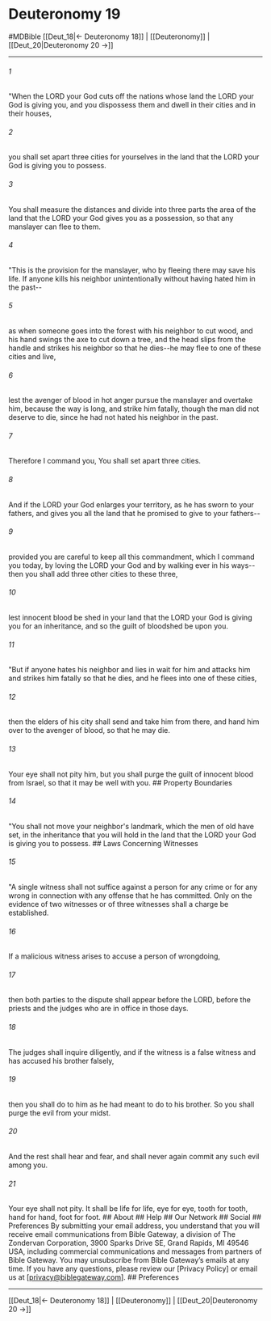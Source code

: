 # Deuteronomy 19
#MDBible
[[Deut_18|← Deuteronomy 18]] | [[Deuteronomy]] | [[Deut_20|Deuteronomy 20 →]]

***


###### 1 
"When the LORD your God cuts off the nations whose land the LORD your God is giving you, and you dispossess them and dwell in their cities and in their houses, 

###### 2 
you shall set apart three cities for yourselves in the land that the LORD your God is giving you to possess. 

###### 3 
You shall measure the distances and divide into three parts the area of the land that the LORD your God gives you as a possession, so that any manslayer can flee to them. 

###### 4 
"This is the provision for the manslayer, who by fleeing there may save his life. If anyone kills his neighbor unintentionally without having hated him in the past-- 

###### 5 
as when someone goes into the forest with his neighbor to cut wood, and his hand swings the axe to cut down a tree, and the head slips from the handle and strikes his neighbor so that he dies--he may flee to one of these cities and live, 

###### 6 
lest the avenger of blood in hot anger pursue the manslayer and overtake him, because the way is long, and strike him fatally, though the man did not deserve to die, since he had not hated his neighbor in the past. 

###### 7 
Therefore I command you, You shall set apart three cities. 

###### 8 
And if the LORD your God enlarges your territory, as he has sworn to your fathers, and gives you all the land that he promised to give to your fathers-- 

###### 9 
provided you are careful to keep all this commandment, which I command you today, by loving the LORD your God and by walking ever in his ways--then you shall add three other cities to these three, 

###### 10 
lest innocent blood be shed in your land that the LORD your God is giving you for an inheritance, and so the guilt of bloodshed be upon you. 

###### 11 
"But if anyone hates his neighbor and lies in wait for him and attacks him and strikes him fatally so that he dies, and he flees into one of these cities, 

###### 12 
then the elders of his city shall send and take him from there, and hand him over to the avenger of blood, so that he may die. 

###### 13 
Your eye shall not pity him, but you shall purge the guilt of innocent blood from Israel, so that it may be well with you. ## Property Boundaries 

###### 14 
"You shall not move your neighbor's landmark, which the men of old have set, in the inheritance that you will hold in the land that the LORD your God is giving you to possess. ## Laws Concerning Witnesses 

###### 15 
"A single witness shall not suffice against a person for any crime or for any wrong in connection with any offense that he has committed. Only on the evidence of two witnesses or of three witnesses shall a charge be established. 

###### 16 
If a malicious witness arises to accuse a person of wrongdoing, 

###### 17 
then both parties to the dispute shall appear before the LORD, before the priests and the judges who are in office in those days. 

###### 18 
The judges shall inquire diligently, and if the witness is a false witness and has accused his brother falsely, 

###### 19 
then you shall do to him as he had meant to do to his brother. So you shall purge the evil from your midst. 

###### 20 
And the rest shall hear and fear, and shall never again commit any such evil among you. 

###### 21 
Your eye shall not pity. It shall be life for life, eye for eye, tooth for tooth, hand for hand, foot for foot. ## About ## Help ## Our Network ## Social ## Preferences By submitting your email address, you understand that you will receive email communications from Bible Gateway, a division of The Zondervan Corporation, 3900 Sparks Drive SE, Grand Rapids, MI 49546 USA, including commercial communications and messages from partners of Bible Gateway. You may unsubscribe from Bible Gateway&rsquo;s emails at any time. If you have any questions, please review our [Privacy Policy] or email us at [privacy@biblegateway.com]. ## Preferences

***

[[Deut_18|← Deuteronomy 18]] | [[Deuteronomy]] | [[Deut_20|Deuteronomy 20 →]]
